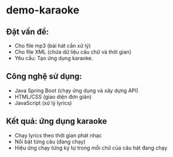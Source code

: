 # demo-karaoke

## Đặt vấn đề:
+ Cho file mp3 (bài hát cần xử lý)
+ Cho file XML (chứa dữ liệu câu chữ và thời gian)
+ Yêu cầu: Tạo ứng dụng karaoke.

## Công nghệ sử dụng:
+ Java Spring Boot (chạy ứng dụng và xây dựng API)
+ HTML/CSS (giao diện đơn giản)
+ JavaScript (xử lý lyrics)

## Kết quả: ứng dụng karaoke
+ Chạy lyrics theo thời gian phát nhạc
+ Nổi bật từng câu (đang chạy)
+ Hiệu ứng chạy từng ký tự trong mỗi chữ của câu hát đang chạy
